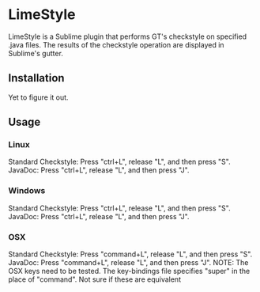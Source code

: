 # LimeStyle
LimeStyle is a Sublime plugin that performs GT's checkstyle on specified .java
files. The results of the checkstyle operation are displayed in Sublime's gutter.

## Installation
Yet to figure it out.

## Usage
### Linux
Standard Checkstyle: Press "ctrl+L", release "L", and then press "S".
JavaDoc: Press "ctrl+L", release "L", and then press "J".
### Windows
Standard Checkstyle: Press "ctrl+L", release "L", and then press "S".
JavaDoc: Press "ctrl+L", release "L", and then press "J".
### OSX
Standard Checkstyle: Press "command+L", release "L", and then press "S".
JavaDoc: Press "command+L", release "L", and then press "J".
NOTE: The OSX keys need to be tested. The key-bindings file specifies "super" in
the place of "command". Not sure if these are equivalent